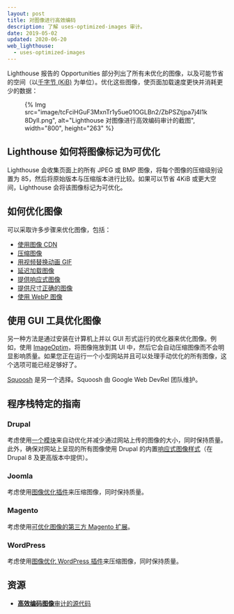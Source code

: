 ```yaml
---
layout: post
title: 对图像进行高效编码
description: 了解 uses-optimized-images 审计。
date: 2019-05-02
updated: 2020-06-20
web_lighthouse:
  - uses-optimized-images
---
```


Lighthouse 报告的 Opportunities 部分列出了所有未优化的图像，以及可能节省的空间（以[千字节 (KiB)](https://en.wikipedia.org/wiki/Kibibyte) 为单位）。优化这些图像，使页面加载速度更快并消耗更少的数据：

<figure>{% Img src="image/tcFciHGuF3MxnTr1y5ue01OGLBn2/ZbPSZtjpa7j4I1k8DylI.png", alt="Lighthouse 对图像进行高效编码审计的截图", width="800", height="263" %}</figure>

## Lighthouse 如何将图像标记为可优化

Lighthouse 会收集页面上的所有 JPEG 或 BMP 图像，将每个图像的压缩级别设置为 85，然后将原始版本与压缩版本进行比较。如果可以节省 4KiB 或更大空间，Lighthouse 会将该图像标记为可优化。

## 如何优化图像

可以采取许多步骤来优化图像，包括：

- [使用图像 CDN](/image-cdns/)
- [压缩图像](/use-imagemin-to-compress-images)
- [用视频替换动画 GIF](/replace-gifs-with-videos)
- [延迟加载图像](/use-lazysizes-to-lazyload-images)
- [提供响应式图像](/serve-responsive-images)
- [提供尺寸正确的图像](/serve-images-with-correct-dimensions)
- [使用 WebP 图像](/serve-images-webp)

## 使用 GUI 工具优化图像

另一种方法是通过安装在计算机上并以 GUI 形式运行的优化器来优化图像。例如，使用 [ImageOptim](https://imageoptim.com/mac)，将图像拖放到其 UI 中，然后它会自动压缩图像而不会明显影响质量。如果您正在运行一个小型网站并且可以处理手动优化的所有图像，这个选项可能已经足够好了。

[Squoosh](https://squoosh.app/) 是另一个选择。Squoosh 由 Google Web DevRel 团队维护。

## 程序栈特定的指南

### Drupal

考虑使用[一个模块](https://www.drupal.org/project/project_module?f%5B0%5D=&f%5B1%5D=&f%5B2%5D=im_vid_3%3A123&f%5B3%5D=&f%5B4%5D=sm_field_project_type%3Afull&f%5B5%5D=&f%5B6%5D=&text=optimize+images&solrsort=iss_project_release_usage+desc&op=Search)来自动优化并减少通过网站上传的图像的大小，同时保持质量。此外，确保对网站上呈现的所有图像使用 Drupal 的内置[响应式图像样式](https://www.drupal.org/docs/8/mobile-guide/responsive-images-in-drupal-8)（在 Drupal 8 及更高版本中提供）。

### Joomla

考虑使用[图像优化插件](https://extensions.joomla.org/instant-search/?jed_live%5Bquery%5D=performance)来压缩图像，同时保持质量。

### Magento

考虑使用[可优化图像的第三方 Magento 扩展](https://marketplace.magento.com/catalogsearch/result/?q=optimize%20image)。

### WordPress

考虑使用[图像优化 WordPress 插件](https://wordpress.org/plugins/search/optimize+images/)来压缩图像，同时保持质量。

## 资源

- [**高效编码图像**审计的源代码](https://github.com/GoogleChrome/lighthouse/blob/master/core/audits/byte-efficiency/uses-optimized-images.js)
